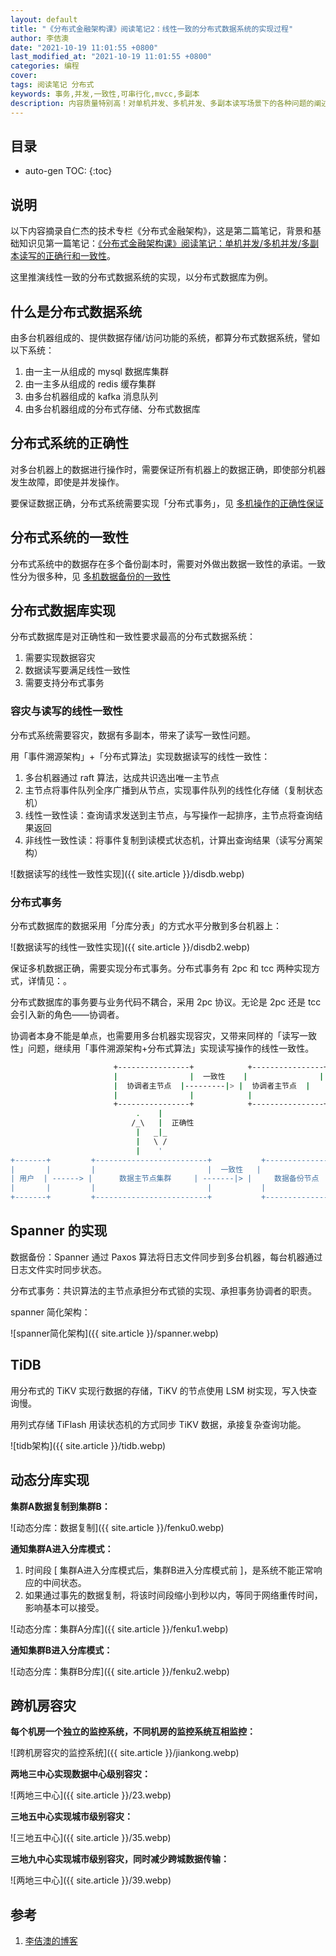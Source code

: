 ```yaml
---
layout: default
title: "《分布式金融架构课》阅读笔记2：线性一致的分布式数据系统的实现过程"
author: 李佶澳
date: "2021-10-19 11:01:55 +0800"
last_modified_at: "2021-10-19 11:01:55 +0800"
categories: 编程
cover:
tags: 阅读笔记 分布式
keywords: 事务,并发,一致性,可串行化,mvcc,多副本
description: 内容质量特别高！对单机并发、多机并发、多副本读写场景下的各种问题的阐述，让人脑塞顿开
---
```


## 目录

* auto-gen TOC:
{:toc}

## 说明

以下内容摘录自仁杰的技术专栏《分布式金融架构》，这是第二篇笔记，背景和基础知识见第一篇笔记：[《分布式金融架构课》阅读笔记：单机并发/多机并发/多副本读写的正确行和一致性](编程/2021/10/11/geek-fenbushi-jr.html)。

这里推演线性一致的分布式数据系统的实现，以分布式数据库为例。

## 什么是分布式数据系统

由多台机器组成的、提供数据存储/访问功能的系统，都算分布式数据系统，譬如以下系统：

1. 由一主一从组成的 mysql 数据库集群
2. 由一主多从组成的 redis 缓存集群 
3. 由多台机器组成的 kafka 消息队列
4. 由多台机器组成的分布式存储、分布式数据库

## 分布式系统的正确性

对多台机器上的数据进行操作时，需要保证所有机器上的数据正确，即使部分机器发生故障，即使是并发操作。

要保证数据正确，分布式系统需要实现「分布式事务」，见 [多机操作的正确性保证](/编程/2021/10/11/geek-fenbushi-jr.html#多机操作的正确性保证)

## 分布式系统的一致性

分布式系统中的数据存在多个备份副本时，需要对外做出数据一致性的承诺。一致性分为很多种，见 [多机数据备份的一致性](/2021/10/11/geek-fenbushi-jr.html#多机数据备份的一致性)

## 分布式数据库实现

分布式数据库是对正确性和一致性要求最高的分布式数据系统：

1. 需要实现数据容灾
2. 数据读写要满足线性一致性
3. 需要支持分布式事务

### 容灾与读写的线性一致性

分布式系统需要容灾，数据有多副本，带来了读写一致性问题。

用「事件溯源架构」+「分布式算法」实现数据读写的线性一致性：

1. 多台机器通过 raft 算法，达成共识选出唯一主节点
2. 主节点将事件队列全序广播到从节点，实现事件队列的线性化存储（复制状态机）
3. 线性一致性读：查询请求发送到主节点，与写操作一起排序，主节点将查询结果返回
4. 非线性一致性读：将事件复制到读模式状态机，计算出查询结果（读写分离架构）

![数据读写的线性一致性实现]({{ site.article }}/disdb.webp)

### 分布式事务

分布式数据库的数据采用「分库分表」的方式水平分散到多台机器上：

![数据读写的线性一致性实现]({{ site.article }}/disdb2.webp)

保证多机数据正确，需要实现分布式事务。分布式事务有 2pc 和 tcc 两种实现方式，详情见：[](/编程/2021/10/11/geek-fenbushi-jr.html#多机操作的正确性)。

分布式数据库的事务要与业务代码不耦合，采用 2pc 协议。无论是 2pc 还是 tcc 会引入新的角色——协调者。

协调者本身不能是单点，也需要用多台机器实现容灾，又带来同样的「读写一致性」问题，继续用「事件溯源架构+分布式算法」实现读写操作的线性一致性。


```sh
                       +----------------+            +----------------+
                       |                |  一致性    |                |
                       |  协调者主节点  |---------|> |  协调者主节点  |
                       |                |            |                |
                       +----------------+            +----------------+
                            .    | 
                           /_\   |  正确性
                            |   _|_
                            |   \ /
                            |    ' 
+-------+         +-------------------------+           +---------------------+
|       |         |                         |  一致性   |                     |
| 用户  | ------> |      数据主节点集群     | -------|> |     数据备份节点    |
|       |         |                         |           |                     |
+-------+         +-------------------------+           +---------------------+
```


## Spanner 的实现

数据备份：Spanner 通过 Paxos 算法将日志文件同步到多台机器，每台机器通过日志文件实时同步状态。

分布式事务：共识算法的主节点承担分布式锁的实现、承担事务协调者的职责。

spanner 简化架构：

![spanner简化架构]({{ site.article }}/spanner.webp)

## TiDB

用分布式的 TiKV 实现行数据的存储，TiKV 的节点使用 LSM 树实现，写入快查询慢。

用列式存储 TiFlash 用读状态机的方式同步 TiKV 数据，承接复杂查询功能。

![tidb架构]({{ site.article }}/tidb.webp)

## 动态分库实现

**集群A数据复制到集群B：**

![动态分库：数据复制]({{ site.article }}/fenku0.webp)

**通知集群A进入分库模式：**

1. 时间段 [ 集群A进入分库模式后，集群B进入分库模式前 ]，是系统不能正常响应的中间状态。
2. 如果通过事先的数据复制，将该时间段缩小到秒以内，等同于网络重传时间，影响基本可以接受。

![动态分库：集群A分库]({{ site.article }}/fenku1.webp)

**通知集群B进入分库模式：**

![动态分库：集群B分库]({{ site.article }}/fenku2.webp)

## 跨机房容灾

**每个机房一个独立的监控系统，不同机房的监控系统互相监控：**

![跨机房容灾的监控系统]({{ site.article }}/jiankong.webp)

**两地三中心实现数据中心级别容灾：**

![两地三中心]({{ site.article }}/23.webp)


**三地五中心实现城市级别容灾：**

![三地五中心]({{ site.article }}/35.webp)

**三地九中心实现城市级别容灾，同时减少跨城数据传输：**

![两地三中心]({{ site.article }}/39.webp)

## 参考

1. [李佶澳的博客][1]

[1]: https://www.lijiaocn.com "李佶澳的博客"
